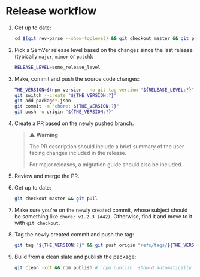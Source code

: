 # Release workflow

  1. Get up to date:

     ```bash
     cd $(git rev-parse --show-toplevel) && git checkout master && git pull && git clean -xdf && git restore .
     ```

  1. Pick a SemVer release level based on the changes since the last release (typically `major`, `minor` or `patch`):

     ```bash
     RELEASE_LEVEL=some_release_level
     ```

  1. Make, commit and push the source code changes:

     ```bash
     THE_VERSION=$(npm version --no-git-tag-version "${RELEASE_LEVEL:?}")
     git switch --create "${THE_VERSION:?}"
     git add package*.json
     git commit -m "chore: ${THE_VERSION:?}"
     git push -u origin "${THE_VERSION:?}"
     ```

  1. Create a PR based on the newly pushed branch.

     > ⚠️ **Warning** <!-- Change to [!WARNING] when possible (see #142). -->
     >
     > The PR description should include a brief summary of the user-facing changes included in the release.
     >
     > For major releases, a migration guide should also be included.

  1. Review and merge the PR.

  1. Get up to date:

     ```bash
     git checkout master && git pull
     ```

  1. Make sure you're on the newly created commit, whose subject should be something like `chore: v1.2.3 (#42)`. Otherwise, find it and move to it with `git checkout`.

  1. Tag the newly created commit and push the tag:

     ```bash
     git tag "${THE_VERSION:?}" && git push origin "refs/tags/${THE_VERSION:?}"
     ```

  1. Build from a clean slate and publish the package:

     ```bash
     git clean -xdf && npm publish # `npm publish` should automatically build first (see `prepublishOnly` script).
     ```
